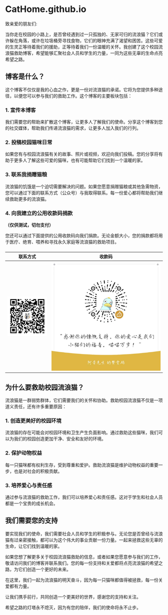 # CatHome.github.io

致亲爱的朋友们:

  当你走在校园的小路上，是否曾经遇到过一只孤独的、无家可归的流浪猫？它们或许躲在角落，或许在垃圾桶旁寻找食物，它们的眼神充满了渴望和困苦。这些可爱的生灵正等待着我们的援助，正等待着我们一份温暖的关怀。我创建了这个校园流浪猫救助博客，希望能够汇聚社会人员和学生的力量，一同为这些无辜的生命点亮希望之路。

## 博客是什么？

这个博客不仅仅是我的心血之作，更是一份对流浪猫的承诺。它将为您提供多种途径，以便您可以参与我们的救助工作。这个博客的主要板块包括：

### 1. 宣传本博客

我们需要您的帮助来扩散这个博客，让更多人了解我们的使命。分享这个博客到您的社交媒体，帮助我们传递流浪猫的需求，让更多人加入我们的行列。

### 2. 投稿校园猫咪日常

如果您有与校园流浪猫有关的故事、照片或视频，欢迎向我们投稿。您的分享将有助于更多人了解这些可爱的猫咪，也有可能帮助它们找到一个温暖的家。

### 3. 联系我捐赠猫粮

流浪猫的饥饿是一个迫切需要解决的问题。如果您愿意捐赠猫粮或其他急需物资，您可以通过下面的联系方式（公众号）与我取得联系。每一份爱心都将帮助我们继续救助更多的流浪猫。

### 4. 向我建立的公用收款码捐款
**（仅供测试，切勿支付）**

您还可以通过下面提供的公用收款码向我们捐款。无论金额大小，您的捐款都将用于医疗、绝育、喂养和寻找永久家庭等流浪猫的救助项目。

### 
|联系方式|收款码|
|---|---|
|![](https://github.com/axixiansheng/img/blob/main/%E5%85%AC%E4%BC%97%E5%8F%B7.jpg?raw=true)|![收款码](https://github.com/axixiansheng/img/blob/main/%E6%8D%90%E5%8A%A9.jpg?raw=true)|



## 为什么要救助校园流浪猫？

流浪猫是一群弱势群体，它们需要我们的关怀和协助。救助校园流浪猫不仅是一项道义责任，还有许多重要原因：

### 1. 创造更美好的校园环境

流浪猫的存在可能会对校园环境和卫生产生负面影响。通过救助这些猫咪，我们可以为我们的校园创造更加干净、安全和友好的环境。

### 2. 保护动物权益

每一只猫咪都有权利生存，受到尊重和爱护。救助流浪猫是维护动物权益的重要一步，也是对社会的积极贡献。

### 3. 培养爱心与责任感

通过参与流浪猫的救助工作，我们可以培养爱心和责任感。这对于学生和社会人员都是一个宝贵的成长机会。

## 我们需要您的支持

要实现我们的使命，我们需要社会人员和学生的积极参与。无论您是否曾经与流浪猫有过亲密接触，都可以为这个伟大的事业贡献一份力量。一起来拯救这些无辜的生命，让它们找到温暖的家。

如果您想了解更多关于校园流浪猫救助的信息，或者如果您愿意参与我们的工作，敬请访问我们的博客并联系我们。您的每一份支持和关爱都将点亮流浪猫的希望之路，为它们创造一个更好的未来。

在这里，我们一起为流浪猫的明天奋斗，因为每一只猫咪都值得被拯救，每一份关爱都有力量。

让我们携手前行，共同创造一个更美好的世界，感谢您的支持和关注。

希望之路的灯塔永不熄灭，因为有您的陪伴，我们的使命将永不止步。

